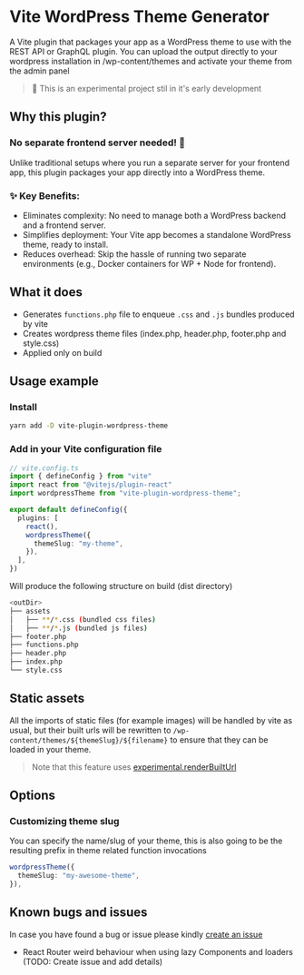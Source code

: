 # Vite WordPress Theme Generator
A Vite plugin that packages your app as a WordPress theme to use with the REST API or GraphQL plugin. You can upload the output directly to your wordpress installation in /wp-content/themes and activate your theme from the admin panel

> 🚨 This is an experimental project stil in it's early development

## Why this plugin?
### No separate frontend server needed! 🎯
Unlike traditional setups where you run a separate server for your frontend app, this plugin packages your app directly into a WordPress theme.

### ✨ Key Benefits:
- Eliminates complexity: No need to manage both a WordPress backend and a frontend server.
- Simplifies deployment: Your Vite app becomes a standalone WordPress theme, ready to install.
- Reduces overhead: Skip the hassle of running two separate environments (e.g., Docker containers for WP + Node for frontend).

## What it does
- Generates `functions.php` file to enqueue `.css` and `.js` bundles produced by vite
- Creates wordpress theme files (index.php, header.php, footer.php and style.css)
- Applied only on build

## Usage example
### Install
```bash
yarn add -D vite-plugin-wordpress-theme
```

### Add in your Vite configuration file
```ts
// vite.config.ts
import { defineConfig } from "vite"
import react from "@vitejs/plugin-react"
import wordpressTheme from "vite-plugin-wordpress-theme";

export default defineConfig({
  plugins: [
    react(),
    wordpressTheme({
      themeSlug: "my-theme",
    }),
  ],
})
```

Will produce the following structure on build (dist directory)
```bash
<outDir>
├── assets
│   ├── **/*.css (bundled css files)
│   ├── **/*.js (bundled js files)
├── footer.php
├── functions.php
├── header.php
├── index.php
└── style.css
```

## Static assets
All the imports of static files (for example images) will be handled by vite as usual, but their built urls will be rewritten to `/wp-content/themes/${themeSlug}/${filename}` to ensure that they can be loaded in your theme.
> Note that this feature uses [experimental.renderBuiltUrl](https://vite.dev/guide/build.html#advanced-base-options)

## Options

### Customizing theme slug
You can specify the name/slug of your theme, this is also going to be the resulting prefix in theme related function invocations

```ts
wordpressTheme({
  themeSlug: "my-awesome-theme",
}),
```

## Known bugs and issues
In case you have found a bug or issue please kindly [create an issue](https://github.com/devn1kov/vitepress-theme/issues/new)

- React Router weird behaviour when using lazy Components and loaders (TODO: Create issue and add details)
